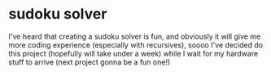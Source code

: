 # sudoku solver

I've heard that creating a sudoku solver is fun, and obviously it will give me more coding experience (especially with recursives), soooo I've decided do this project (hopefully will take under a week) while I wait for my hardware stuff to arrive (next project gonna be a fun one!)
